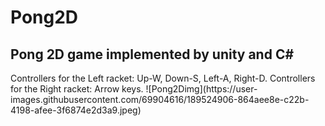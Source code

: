 # Pong2D
<h2>Pong 2D game implemented by unity and C# </h2>
Controllers for the Left racket: Up-W, Down-S, Left-A, Right-D.
Controllers for the Right racket: Arrow keys.
![Pong2Dimg](https://user-images.githubusercontent.com/69904616/189524906-864aee8e-c22b-4198-afee-3f6874e2d3a9.jpeg)
